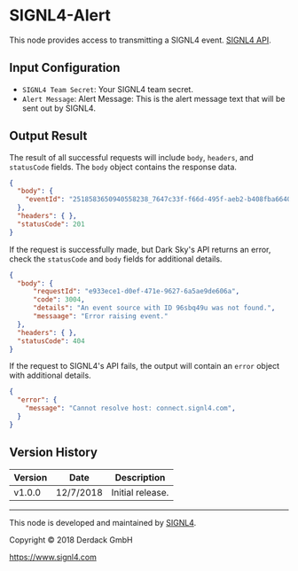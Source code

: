 # SIGNL4-Alert
This node provides access to transmitting a SIGNL4 event. [SIGNL4 API](https://www.signl4.com/developers/api).

## Input Configuration
* `SIGNL4 Team Secret`: Your SIGNL4 team secret.
* `Alert Message`: Alert Message: This is the alert message text that will be sent out by SIGNL4.

## Output Result
The result of all successful requests will include `body`, `headers`, and `statusCode` fields. The `body` object contains the response data.

```json
{
  "body": {
    "eventId": "2518583650940558238_7647c33f-f66d-495f-aeb2-b408fba66404"
  },
  "headers": { },
  "statusCode": 201
}
```

If the request is successfully made, but Dark Sky's API returns an error, check the `statusCode` and `body` fields for additional details.

```json
{
  "body": {
      "requestId": "e933ece1-d0ef-471e-9627-6a5ae9de606a",
      "code": 3004,
      "details": "An event source with ID 96sbq49u was not found.",
      "messaage": "Error raising event."
  },
  "headers": { },
  "statusCode": 404
}
```

If the request to SIGNL4's API fails, the output will contain an `error` object with additional details.

```json
{
  "error": {
    "message": "Cannot resolve host: connect.signl4.com",
  }
} 
```

## Version History

| Version | Date | Description |
| ------- | -------- | ---------------- |
| v1.0.0  | 12/7/2018 | Initial release. |

---

This node is developed and maintained by [SIGNL4](https://www.signl4.com).

Copyright © 2018 Derdack GmbH

https://www.signl4.com


